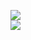 [![](https://img.shields.io/badge/Made%20With-Github%20Spray-lightgrey.svg?style=for-the-badge&logo=github)](https://github.com/Annihil/github-spray#6304)  
[![](https://i.imgur.com/2DrTn0Z.gif)](https://github.com/Annihil/github-spray)